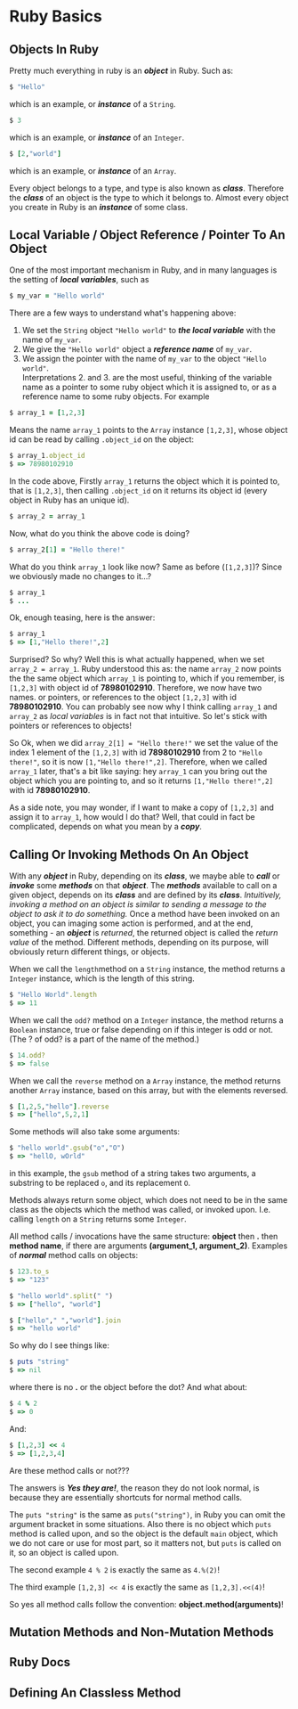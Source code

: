 # Ruby Basics

## Objects In Ruby

Pretty much everything in ruby is an ***object*** in Ruby.  Such as:
```ruby
$ "Hello"
```
which is an example, or ***instance*** of a ```String```.
```ruby
$ 3
```
which is an example, or ***instance*** of an ```Integer```.
```ruby
$ [2,"world"]
```
which is an example, or ***instance*** of an ```Array```.

Every object belongs to a type, and type is also known as ***class***.  Therefore the ***class*** of an object is the type to which it belongs to.  Almost every object you create in Ruby is an ***instance*** of some class.

## Local Variable / Object Reference / Pointer To An Object
One of the most important mechanism in Ruby, and in many languages is the setting of ***local variables***, such as
```ruby
$ my_var = "Hello world"
```
There are a few ways to understand what's happening above:
1. We set the ```String``` object ```"Hello world"``` to ***the local variable*** with the name of ```my_var```.
2. We give the ```"Hello world"``` object a ***reference name*** of ```my_var```.
3. We assign the pointer with the name of ```my_var``` to the object ```"Hello world"```.  
Interpretations 2. and 3. are the most useful, thinking of the variable name as a pointer to some ruby object which it is assigned to, or as a reference name to some ruby objects.  For example
```ruby
$ array_1 = [1,2,3]
```
Means the name ```array_1``` points to the ```Array``` instance ```[1,2,3]```, whose object id can be read by calling ```.object_id``` on the object:
```ruby
$ array_1.object_id
$ => 78980102910
```
In the code above, Firstly ```array_1``` returns the object which it is pointed to, that is ```[1,2,3]```, then calling ```.object_id``` on it returns its object id (every object in Ruby has an unique id).
```ruby
$ array_2 = array_1
```
Now, what do you think the above code is doing?    
```ruby
$ array_2[1] = "Hello there!"
```
What do you think ```array_1``` look like now?  Same as before (```[1,2,3]```)?  Since we obviously made no changes to it...?
```ruby
$ array_1
$ ...
```
Ok, enough teasing, here is the answer:
```ruby
$ array_1
$ => [1,"Hello there!",2]
```
Surprised?  So why?  Well this is what actually happened, when we set ```array_2 = array_1```.  Ruby understood this as: the name ```array_2``` now points the the same object which ```array_1``` is pointing to, which if you remember, is ```[1,2,3]``` with object id of **78980102910**.  Therefore, we now have two names. or pointers, or references to the object ```[1,2,3]``` with id **78980102910**.  You can probably see now why I think calling ```array_1``` and ```array_2``` as *local variables* is in fact not that intuitive. So let's stick with pointers or references to objects!  

So Ok, when we did ```array_2[1] = "Hello there!"``` we set the value of the index 1 element of the ```[1,2,3]``` with id **78980102910** from 2 to ```"Hello there!"```, so it is now ```[1,"Hello there!",2]```.  Therefore, when we called ```array_1``` later, that's a bit like saying: hey ```array_1``` can you bring out the object which you are pointing to, and so it returns ```[1,"Hello there!",2]``` with id **78980102910**.

As a side note, you may wonder, if I want to make a copy of ```[1,2,3]``` and assign it to ```array_1```, how would I do that?  Well, that could in fact be complicated, depends on what you mean by a ***copy***.   

## Calling Or Invoking Methods On An Object  

With any ***object*** in Ruby, depending on its ***class***, we maybe able to ***call*** or ***invoke*** some ***methods*** on that ***object***.   The ***methods*** available to call on a given object, depends on its ***class*** and are defined by its ***class***.  *Intuitively, invoking a method on an object is similar to sending a message to the object to ask it to do something.*  Once a method have been invoked on an object, you can imaging some action is performed, and at the end, something - an ***object*** is *returned*, the returned object is called the *return value* of the method.  Different methods, depending on its purpose, will obviously return different things, or objects.

When we call the ```length```method on a ```String``` instance, the method returns a ```Integer``` instance, which is the length of this string.
```ruby
$ "Hello World".length
$ => 11
```

When we call the ```odd?``` method on a ```Integer``` instance, the method returns a ```Boolean``` instance, true or false depending on if this integer is odd or not. (The ? of odd? is a part of the name of the method.)
```ruby
$ 14.odd?
$ => false
```

When we call the ```reverse``` method on a ```Array``` instance, the method returns another ```Array``` instance, based on this array, but with the elements reversed.
```ruby
$ [1,2,5,"hello"].reverse
$ => ["hello",5,2,1]
```

Some methods will also take some arguments:
```ruby
$ "hello world".gsub("o","O")
$ => "hellO, wOrld"
```
in this example, the ```gsub``` method of a string takes two arguments, a substring to be replaced ```o```, and its replacement ```O```.

Methods always return some object, which does not need to be in the same class as the objects which the method was called, or invoked upon.  I.e. calling ```length``` on a ```String``` returns some ```Integer```.

All method calls / invocations have the same structure: **object** then **.** then **method name**, if there are arguments **(argument_1, argument_2)**.  Examples of ***normal*** method calls on objects:
```ruby
$ 123.to_s
$ => "123"
```
```ruby
$ "hello world".split(" ")
$ => ["hello", "world"]
```
```ruby
$ ["hello"," ","world"].join
$ => "hello world"
```

So why do I see things like:
```ruby
$ puts "string"
$ => nil  
```
where there is no **.** or the object before the dot? And what about:
```ruby
$ 4 % 2
$ => 0
```
And:
```ruby
$ [1,2,3] << 4
$ => [1,2,3,4]
```
Are these method calls or not???  

The answers is ***Yes they are!***, the reason they do not look normal, is because they are essentially shortcuts for normal method calls.  

The ```puts "string"``` is the same as ```puts("string")```, in Ruby you can omit the argument bracket in some situations. Also there is no object which ```puts``` method is called upon, and so the object is the default ```main``` object, which we do not care or use for most part, so it matters not, but ```puts``` is called on it, so an object is called upon.

The second example ```4 % 2``` is exactly the same as ```4.%(2)```!

The third example ```[1,2,3] << 4``` is exactly the same as ```[1,2,3].<<(4)```!

So yes all method calls follow the convention:  **object.method(arguments)**!

## Mutation Methods and Non-Mutation Methods

## Ruby Docs

## Defining An Classless Method
